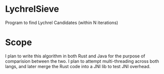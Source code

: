# LychrelSieve
Program to find Lychrel Candidates (within N iterations)
# Scope
I plan to write this algorithm in both Rust and Java for the purpose of comparision between the two. I plan to attempt multi-threading across both langs, and later merge the Rust code into a JNI lib to test JNI overhead.

